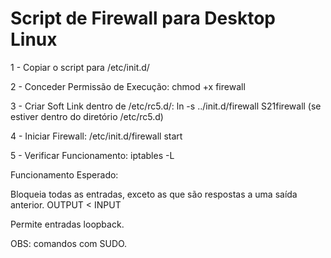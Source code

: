 # Script de Firewall para Desktop Linux

1 - Copiar o script para /etc/init.d/

2 - Conceder Permissão de Execução: chmod +x firewall

3 - Criar Soft Link dentro de /etc/rc5.d/: 
	ln -s ../init.d/firewall S21firewall (se estiver dentro do diretório /etc/rc5.d)
  
4 - Iniciar Firewall: /etc/init.d/firewall start

5 - Verificar Funcionamento: iptables -L

Funcionamento Esperado:

Bloqueia todas as entradas, exceto as que são respostas a uma saída anterior.
   OUTPUT < INPUT

Permite entradas loopback.

OBS: comandos com SUDO.
